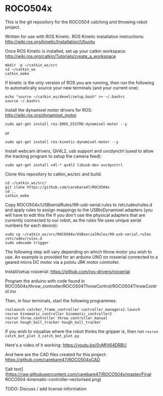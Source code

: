 # ROCO504x

This is the git repository for the ROCO504 catching and throwing robot project.

Written for use with ROS Kinetic.
ROS Kinetic installation instructions: http://wiki.ros.org/kinetic/Installation/Ubuntu

Once ROS Kinetic is installed, set up your catkin workspace: http://wiki.ros.org/catkin/Tutorials/create_a_workspace
```
mkdir -p ~/catkin_ws/src
cd ~/catkin_ws
catkin_make
```
If kinetic is the only version of ROS you are running, then run the following to automatically source your new terminals (and your current one):
```
echo "source ~/catkin_ws/devel/setup.bash" >> ~/.bashrc
source ~/.bashrc
```

Install the dynamixel motor drivers for ROS: http://wiki.ros.org/dynamixel_motor

```
sudo apt-get install ros-$ROS_DISTRO-dynamixel-motor --y
```
or 
```
sudo apt-get install ros-kinetic-dynamixel-motor --y
```
Install webcam drivers, QV4L2, usb support and uvcdynctrl (used to allow the tracking program to setup the camera feed):
```
sudo apt-get install v4l-* qv4l2 libusb-dev uvcdynctrl
```
Clone this repository to catkin_ws/src and build:
```
cd ~/catkin_ws/src/
git clone https://github.com/carebare47/ROCO504x
cd ..
catkin_make
```

Copy ROCO504x/USBserialRules/99-usb-serial.rules to /etc/udev/rules.d and apply rules to assign mappings to the USBtoDynamixel adapters (you will have to edit this file if you don't use the physical adapters that are currently connected to our robot, as the rules file uses unique serial numbers for each device):
```
sudo cp ~/catkin_ws/src/ROCO504x/USBserialRules/99-usb-serial.rules /etc/udev/rules.d
sudo udevadm trigger
```

The following step will vary depending on which throw motor you wish to use. An example is provided for an arduino UNO on rosserial connected to a geared micro DC motor via a pololu JRK motor controller. 

Install/setup rosserial: https://github.com/ros-drivers/rosserial

Program the arduino with code found in ROCO504x/throw_controller/ROCO504ThrowControl/ROCO504ThrowControl.ino


Then, in four terminals, start the following programmes:
```
roslaunch catcher_frame_controller controller_managerx2.launch
rosrun kinematic_controller kinematic_controller2 
rosrun throw_controller throw_controller_manual 
rosrun hough_ball_tracker hough_ball_tracker 
```
If you wish to visualise where the robot thinks the gripper is, then run `rosrun catch_bot_plot 3_catch_bot_plot.py`


Here's a video of it working: https://youtu.be/0yMIV64DRBU

And here are the CAD files created for this project: https://github.com/carebare47/ROCO504xCAD



![alt text](https://raw.githubusercontent.com/carebare47/ROCO504x/master/Final ROCO504-kinematic-controller-vectorised.png)

TODO:
Discuss / add license information
